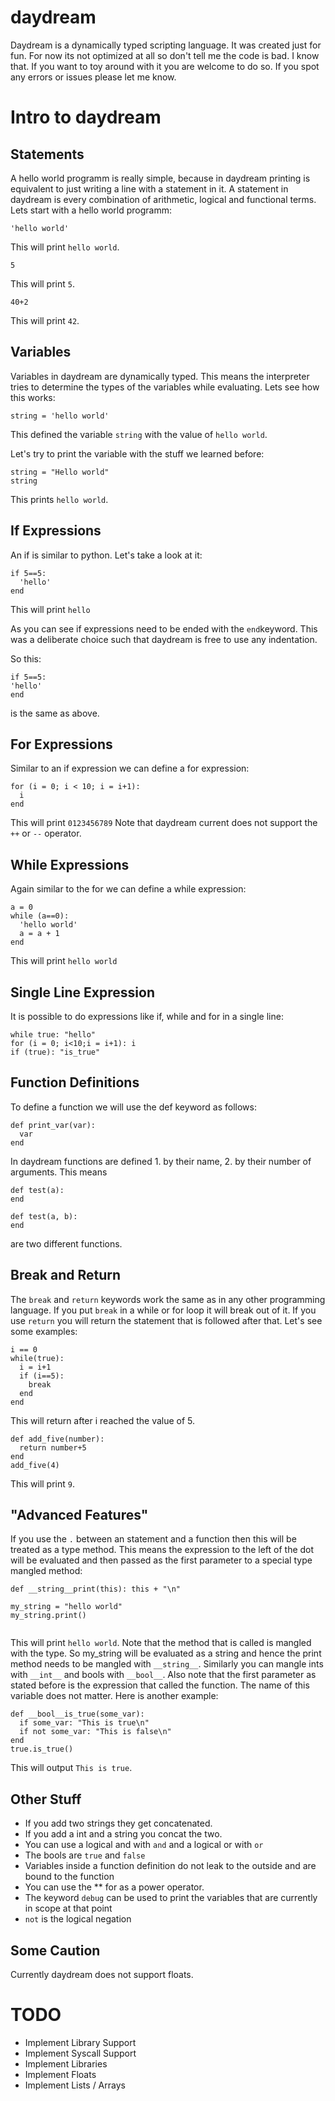 # daydream
Daydream is a dynamically typed scripting language. It was created just for fun. For now its not optimized at all so don't tell me the code is bad. I know that. If you want to toy around with it you are welcome to do so. If you spot any errors or issues please let me know.

# Intro to daydream

## Statements

A hello world programm is really simple, because in daydream printing is equivalent to just writing a line with a statement in it. A statement in daydream is every combination of arithmetic, logical and functional terms. Lets start with a hello world programm:

```
'hello world'
```
This will print `hello world`.

```
5
```
This will print `5`.

```
40+2
```
This will print `42`.

## Variables 

Variables in daydream are dynamically typed. This means the interpreter tries to determine the types of the variables while evaluating. Lets see how this works:

```
string = 'hello world'
```
This defined the variable `string` with the value of `hello world`.

Let's try to print the variable with the stuff we learned before:

```
string = "Hello world"
string
```
This prints `hello world`.

## If Expressions

An if is similar to python. Let's take a look at it:

```
if 5==5:
  'hello'
end
```
This will print `hello`

As you can see if expressions need to be ended with the `end`keyword. This was a deliberate choice such that daydream is free to use any indentation.

So this:
```
if 5==5:
'hello'
end
```
is the same as above.

## For Expressions

Similar to an if expression we can define a for expression:

```
for (i = 0; i < 10; i = i+1):
  i
end
```
This will print `0123456789`
Note that daydream current does not support the `++` or `--` operator.

## While Expressions

Again similar to the for we can define a while expression:

```
a = 0
while (a==0):
  'hello world'
  a = a + 1
end
```
This will print `hello world`

## Single Line Expression

It is possible to do expressions like if, while and for in a single line:

```
while true: "hello"
for (i = 0; i<10;i = i+1): i
if (true): "is_true"
```

## Function Definitions

To define a function we will use the def keyword as follows:

```
def print_var(var):
  var
end
```

In daydream functions are defined 1. by their name, 2. by their number of arguments. This means

```
def test(a):
end

def test(a, b):
end
```
are two different functions.

## Break and Return

The `break` and `return` keywords work the same as in any other programming language. If you put `break` in a while or for loop it will break out of it. If you use `return` you will return the statement that is followed after that. Let's see some examples:

```
i == 0
while(true):
  i = i+1
  if (i==5):
    break
  end
end
```
This will return after i reached the value of 5.

```
def add_five(number):
  return number+5
end
add_five(4)
```
This will print `9`.

## "Advanced Features"

If you use the `.` between an statement and a function then this will be treated as a type method. This means the expression to the left of the dot will be evaluated and then passed as the first parameter to a special type mangled method:

```
def __string__print(this): this + "\n"

my_string = "hello world"
my_string.print()
 
```

This will print `hello world`. Note that the method that is called is mangled with the type. So my_string will be evaluated as a string and hence the print method needs to be mangled with `__string__`. Similarly you can mangle ints with `__int__` and bools with `__bool__`. Also note that the first parameter as stated before is the expression that called the function. The name of this variable does not matter. Here is another example:

```
def __bool__is_true(some_var):
  if some_var: "This is true\n"
  if not some_var: "This is false\n"
end
true.is_true()
```
This will output `This is true`.

## Other Stuff

- If you add two strings they get concatenated.
- If you add a int and a string you concat the two.
- You can use a logical and with `and` and a logical or with `or`
- The bools are `true` and `false`
- Variables inside a function definition do not leak to the outside and are bound to the function
- You can use the ** for as a power operator.
- The keyword `debug` can be used to print the variables that are currently in scope at that point
- `not` is the logical negation

## Some Caution

Currently daydream does not support floats.

# TODO

- Implement Library Support
- Implement Syscall Support
- Implement Libraries
- Implement Floats
- Implement Lists / Arrays
